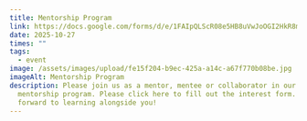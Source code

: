```yaml
---
title: Mentorship Program
link: https://docs.google.com/forms/d/e/1FAIpQLScR08e5HB8uVwJoOGI2HkR8m3HwVO68G9_OdujmULY-7-D37g/viewform
date: 2025-10-27
times: ""
tags:
  - event
image: /assets/images/upload/fe15f204-b9ec-425a-a14c-a67f770b08be.jpg
imageAlt: Mentorship Program
description: Please join us as a mentor, mentee or collaborator in our
  mentorship program. Please click here to fill out the interest form. We look
  forward to learning alongside you!
---
```


